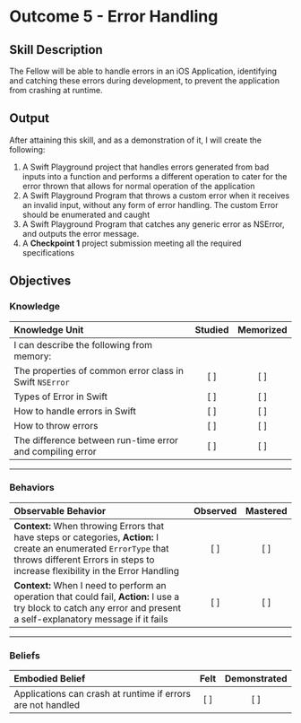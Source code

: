 # Outcome 5 - Error Handling
## Skill Description

The Fellow will be able to handle errors in an iOS Application, identifying and catching these errors during development, to prevent the application from crashing at runtime.

## Output

After attaining this skill, and as a demonstration of it, I will create the following:

1. A Swift Playground project that handles errors generated from bad inputs into a function and performs a different operation to cater for the error thrown that allows for normal operation of the application
2. A Swift Playground Program that throws a custom error when it receives an invalid input, without any form of error handling. The custom Error should be enumerated and caught
3. A Swift Playground Program that catches any generic error as NSError, and outputs the error message.
4. A **Checkpoint 1** project submission meeting all the required specifications


## Objectives
### Knowledge

| Knowledge Unit   |      Studied      | Memorized |
|:-------------|:------------------:|:--------:|
| I can describe the following from memory: | |
| The properties of common error class in Swift `NSError` | [ ] | [ ] |
| Types of Error in Swift | [ ] | [ ] |
| How to handle errors in Swift | [ ] | [ ] |
| How to throw errors | [ ] | [ ] |
| The difference between run-time error and compiling error | [ ] | [ ] |

-------

### Behaviors

| Observable Behavior   |      Observed      | Mastered |
|:-------------|:------------------:|:--------:|
| **Context:** When throwing Errors that have steps or categories, **Action:** I create an enumerated `ErrorType` that throws different Errors in steps to increase flexibility in the Error Handling | [ ] | [ ] |
| **Context:** When I need to perform an operation that could fail, **Action:** I use a try block to catch any error and present a self-explanatory message if it fails | [ ] | [ ] |

-------

### Beliefs

| Embodied Belief   |      Felt      | Demonstrated |
|:-------------|:------------------:|:--------:|
| Applications can crash at runtime if errors are not handled | [ ] | [ ] |
